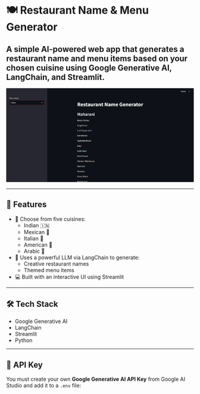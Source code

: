 # 🍽️ Restaurant Name & Menu Generator

A simple AI-powered web app that generates a **restaurant name** and **menu items** based on your chosen cuisine using **Google Generative AI**, **LangChain**, and **Streamlit**.
---
![App Preview](./preview.png)

---

## 🚀 Features

- 🎯 Choose from five cuisines:
  - Indian 🇮🇳
  - Mexican 🌮
  - Italian 🍝
  - American 🍔
  - Arabic 🥙
- 🧠 Uses a powerful LLM via LangChain to generate:
  - Creative restaurant names
  - Themed menu items
- 💻 Built with an interactive UI using Streamlit

---

## 🛠️ Tech Stack

- Google Generative AI
- LangChain
- Streamlit
- Python

---

## 🔑 API Key

You must create your own **Google Generative AI API Key** from Google AI Studio and add it to a `.env` file:

